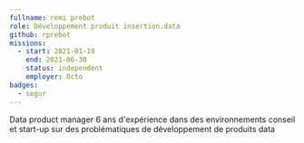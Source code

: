 ```yaml
---
fullname: remi prebot
role: Développement produit insertion.data
github: rprebot
missions:
  - start: 2021-01-19
    end: 2021-06-30
    status: independent
    employer: Octo
badges:
  - segur
---
```


Data product manager 
6 ans d'expérience dans des environnements conseil et start-up sur des problématiques de développement de produits data 
